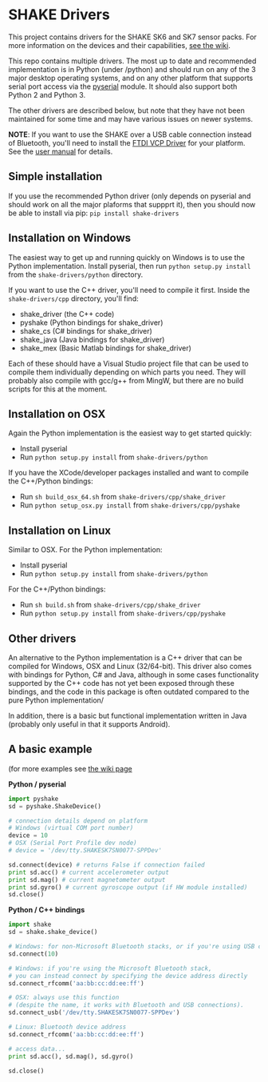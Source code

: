 # SHAKE Drivers

This project contains drivers for the SHAKE SK6 and SK7 sensor packs. For more information on the devices and their capabilities, [see the wiki](https://github.com/andrewramsay/shake-drivers/wiki).

This repo contains multiple drivers. The most up to date and recommended implementation is in Python (under /python) and should run on any of the 3 major desktop operating systems, and on any other platform that supports serial port access via the [pyserial](http://pyserial.sourceforge.net/) module. It should also support both Python 2 and Python 3.

The other drivers are described below, but note that they have not been maintained for some time and may have various issues on newer systems.

**NOTE**: If you want to use the SHAKE over a USB cable connection instead of Bluetooth, you'll need to install the [FTDI VCP Driver](http://www.ftdichip.com/Drivers/VCP.htm) for your platform. See the [user manual](http://www.dcs.gla.ac.uk/~adr/SHAKE%20SK7%20User%20Manual%20Rev%2007.pdf) for details.

## Simple installation

If you use the recommended Python driver (only depends on pyserial and should work on all the major plaforms that suppprt it), then you should now be able to install via pip:
`pip install shake-drivers`
 
## Installation on Windows

The easiest way to get up and running quickly on Windows is to use the Python implementation. Install pyserial, then run `python setup.py install` from the `shake-drivers/python` directory. 

If you want to use the C++ driver, you'll need to compile it first. Inside the `shake-drivers/cpp` directory, you'll find:

 * shake\_driver (the C++ code)
 * pyshake (Python bindings for shake\_driver)
 * shake\_cs (C# bindings for shake\_driver)
 * shake\_java (Java bindings for shake\_driver)
 * shake\_mex (Basic Matlab bindings for shake\_driver)

Each of these should have a Visual Studio project file that can be used to compile them individually depending on which parts you need. They will probably also compile with gcc/g++ from MingW, but there are no build scripts for this at the moment. 

## Installation on OSX

Again the Python implementation is the easiest way to get started quickly:

 * Install pyserial
 * Run `python setup.py install` from `shake-drivers/python`

If you have the XCode/developer packages installed and want to compile the C++/Python bindings:

 * Run `sh build_osx_64.sh` from `shake-drivers/cpp/shake_driver`
 * Run `python setup_osx.py install` from `shake-drivers/cpp/pyshake`

## Installation on Linux

Similar to OSX. For the Python implementation:

 * Install pyserial
 * Run `python setup.py install` from `shake-drivers/python`

For the C++/Python bindings:

 * Run `sh build.sh` from `shake-drivers/cpp/shake_driver`
 * Run `python setup.py install` from `shake-drivers/cpp/pyshake`

## Other drivers

An alternative to the Python implementation is a C++ driver that can be compiled for Windows, OSX and Linux (32/64-bit). This driver also comes with bindings for Python, C# and Java, although in some cases functionality supported by the C++ code has not yet been exposed through these bindings, and the code in this package is often outdated compared to the pure Python implementation/

In addition, there is a basic but functional implementation written in Java (probably only useful in that it supports Android). 

## A basic example

(for more examples see [the wiki page](https://github.com/andrewramsay/shake-drivers/wiki/Examples)

**Python / pyserial**

```python
import pyshake
sd = pyshake.ShakeDevice()

# connection details depend on platform
# Windows (virtual COM port number)
device = 10
# OSX (Serial Port Profile dev node)
# device = '/dev/tty.SHAKESK7SN0077-SPPDev'

sd.connect(device) # returns False if connection failed
print sd.acc() # current accelerometer output
print sd.mag() # current magnetometer output
print sd.gyro() # current gyroscope output (if HW module installed)
sd.close()
```

**Python / C++ bindings**
```python
import shake
sd = shake.shake_device()

# Windows: for non-Microsoft Bluetooth stacks, or if you're using USB connection, supply a COM port number
sd.connect(10) 

# Windows: if you're using the Microsoft Bluetooth stack, 
# you can instead connect by specifying the device address directly
sd.connect_rfcomm('aa:bb:cc:dd:ee:ff')

# OSX: always use this function
# (despite the name, it works with Bluetooth and USB connections). 
sd.connect_usb('/dev/tty.SHAKESK7SN0077-SPPDev')

# Linux: Bluetooth device address
sd.connect_rfcomm('aa:bb:cc:dd:ee:ff')

# access data...
print sd.acc(), sd.mag(), sd.gyro()

sd.close()
```


